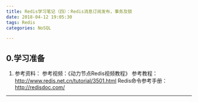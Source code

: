 ```yaml
---
title: Redis学习笔记（四）：Redis消息订阅发布，事务及锁
date: 2018-04-12 19:05:30
tags: Redis
categories: NoSQL

---
```

## 0.学习准备
1. 参考资料：
	参考视频：《动力节点Redis视频教程》
	参考教程：<http://www.redis.net.cn/tutorial/3501.html>
	Redis命令参考手册：
	<http://redisdoc.com/>

---